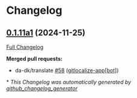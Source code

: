 # Changelog

## [0.1.11a1](https://github.com/OpenVoiceOS/ovos-skill-news/tree/0.1.11a1) (2024-11-25)

[Full Changelog](https://github.com/OpenVoiceOS/ovos-skill-news/compare/0.1.10...0.1.11a1)

**Merged pull requests:**

- da-dk/translate [\#58](https://github.com/OpenVoiceOS/ovos-skill-news/pull/58) ([gitlocalize-app[bot]](https://github.com/apps/gitlocalize-app))



\* *This Changelog was automatically generated by [github_changelog_generator](https://github.com/github-changelog-generator/github-changelog-generator)*
